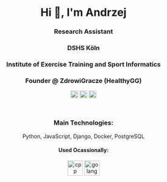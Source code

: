 <h1 align="center">Hi 👋, I'm Andrzej</h1>
<h3 align="center">Research Assistant</h3>
<h3 align="center">DSHS Köln</h3>
<h3 align="center">Institute of Exercise Training and Sport Informatics</h3>
<h3 align="center">Founder @ ZdrowiGracze (HealthyGG)</h3>

<p align="center">
    <a href="https://www.linkedin.com/in/andrzej-bialecki/" target="blank"><img align="center" src="https://cdn.jsdelivr.net/npm/simple-icons@3.0.1/icons/linkedin.svg" alt="linkedin-andrzej-bialecki" height="20" width="20" /></a>
    <a href="https://twitter.com/Kaszanas" target="blank"><img align="center" src="https://cdn.jsdelivr.net/npm/simple-icons@3.0.1/icons/twitter.svg" alt="twitter-kaszanas" height="20" width="20" /></a>
    <a href="https://www.instagram.com/kaszanas/" target="blank"><img align="center" src="https://cdn.jsdelivr.net/npm/simple-icons@3.0.1/icons/instagram.svg" alt="instagram-kaszanas" height="20" width="20" /></a>
    </p>
<br/>

<h3 align="center">Main Technologies:</h3>
<!-- Python -->
<p align="center">
    Python, JavaScript, Django, Docker, PostgreSQL
</p>

<h4 align="center">Used Ocassionally:</h4>
<p align="center">
    <img src="https://devicon.dev/devicon.git/icons/cplusplus/cplusplus-original.svg" alt="cpp" width="40" height="40"/> <img src="https://devicon.dev/devicon.git/icons/go/go-original.svg" alt="golang" width="40" height="40"/>
</p>
